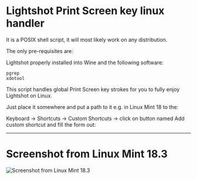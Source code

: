 # Lightshot Print Screen key linux handler

It is a POSIX shell script, it will most likely work on any distribution.

The only pre-requisites are:

Lightshot properly installed into Wine and the following software:
```
pgrep
xdotool
```

This script handles global Print Screen key strokes for you to fully enjoy Lightshot on Linux.

Just place it somewhere and put a path to it e.g. in Linux Mint 18 to the:

Keyboard -> Shortcuts -> Custom Shortcuts -> click on button named Add custom shortcut and fill the form out:

----------------------------------------

# Screenshot from Linux Mint 18.3

![Screenshot from Linux Mint 18.3](https://www.vlastimilburian.cz/images/lightshot_print_screen.png)
